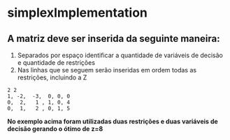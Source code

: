 # simplexImplementation
## A matriz deve ser inserida da seguinte maneira:
1. Separados por espaço identificar a quantidade de variáveis de decisão e quantidade de restrições
2. Nas linhas que se seguem serão inseridas em ordem todas as restrições, incluindo a Z

```
2 2
1, -2,  -3,  0, 0, 0
0,  2,   1 , 1, 0, 4
0,  1,   2 , 0, 1, 5  
```

**No exemplo acima foram utilizadas duas restrições e duas variáveis de decisão gerando o ótimo de z=8** 
